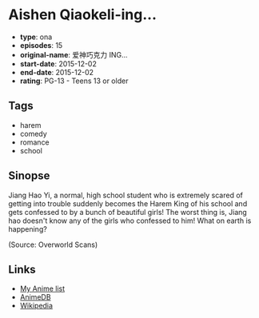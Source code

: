 # Aishen Qiaokeli-ing...

-   **type**: ona
-   **episodes**: 15
-   **original-name**: 爱神巧克力 ING...
-   **start-date**: 2015-12-02
-   **end-date**: 2015-12-02
-   **rating**: PG-13 - Teens 13 or older

## Tags

-   harem
-   comedy
-   romance
-   school

## Sinopse

Jiang Hao Yi, a normal, high school student who is extremely scared of getting into trouble suddenly becomes the Harem King of his school and gets confessed to by a bunch of beautiful girls! The worst thing is, Jiang hao doesn't know any of the girls who confessed to him! What on earth is happening?

(Source: Overworld Scans)

## Links

-   [My Anime list](https://myanimelist.net/anime/32323/Aishen_Qiaokeli-ing)
-   [AnimeDB](http://anidb.info/perl-bin/animedb.pl?show=anime&aid=11894)
-   [Wikipedia](http://zh.wikipedia.org/wiki/%E7%88%B1%E7%A5%9E%E5%B7%A7%E5%85%8B%E5%8A%9B)
